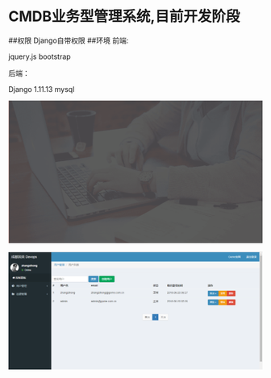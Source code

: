 # CMDB业务型管理系统,目前开发阶段
##权限
Django自带权限
##环境
前端:

 jquery.js  bootstrap
 
后端：

Django 1.11.13
mysql



![DEMO](static/img/login.png)

![DEMO](static/img/user.png)

